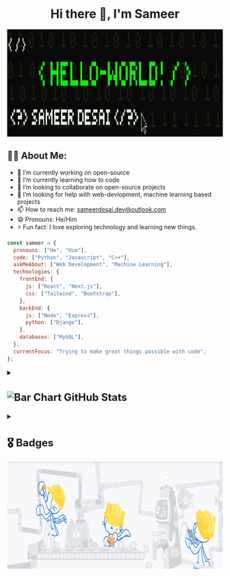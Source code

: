 ## <h1 align="center"> Hi there 👋, I'm Sameer </h1>

<img src="img.png" alt="Description of the image" width="1000" height="250">

## 🤷‍♂️ About Me:
- 🔭 I’m currently working on open-source
- 🌱 I’m currently learning how to code
- 👯 I’m looking to collaborate on open-source projects
- 🤔 I’m looking for help with web-devlopment, machine learning based projects
- 📫 How to reach me: sameerdesai.dev@outlook.com
- 😄 Pronouns: He/Him
- ⚡ Fun fact: I love exploring technology and learning new things.
 <!--- 💬 Ask me about ...-->
 
```javascript
const sameer = {
  pronouns: ["He", "Him"], 
  code: ["Python", "Javascript", "C++"],
  askMeAbout: ["Web Development", "Machine Learning"],
  technologies: {
    frontEnd: {
      js: ["React", "Next.js"],
      css: ["Tailwind", "Bootstrap"],
    },
    backEnd: {
      js: ["Node", "Express"],
      python: ["Django"],
    },
    databases: ["MySQL"],
  },
  currentFocus: "Trying to make great things possible with code",
};

```

<!--

<p align="center">
  <a href="">Portfolios</a> - - 
  <a href="">Twitter</a> -
  <a href="https://topmate.io/sanjaykv/">Contact me.</a> 
</p>)


<h1 align="center" style="font-size: 2em; color: #333;">Sameer's Profile</h1>

-->
<details>
  <summary style="font-size: 16px; font-weight: bold; cursor: pointer;">
  <h2>
    <img src="https://raw.githubusercontent.com/Tarikul-Islam-Anik/Telegram-Animated-Emojis/main/Objects/Bar%20Chart.webp" alt="Bar Chart" width="25" height="25" /> 
     GitHub Stats
  </h2>    
  </summary>
  <div align="center">
  <table>
    <tr>
      <td align="center">
        <a href="https://quira.sh?utm_source=widgets&utm_campaign=Sameerdesai">
          <img src="https://stats.quira.sh/Sameerdesai/github?theme=dark" alt="GitHub Stats" width="400">
        </a>
      </td>
      <td align="center">
        <a href="https://quira.sh?utm_source=widgets&utm_campaign=Sameerdesai">
          <img src="https://stats.quira.sh/Sameerdesai/languages-over-time?theme=dark" alt="Languages Over Time" width="400">
        </a>
      </td>
      <td align="center">
        <img src="https://github.com/user-attachments/assets/66ce8d3d-7811-4244-8dfb-f410b56f3289" alt="Example Image" width="400">
      </td>
    </tr>
  </table>
</div> 
</details>

<details>
  <summary style="font-size: 16px; font-weight: bold; cursor: pointer;">
    <h2>
      🎖️ Badges
    </h2>
  </summary>
  <h1>GSSOC(24) Badges 🪶</h1>
  <table align="center">
    <tr>
      <td>
        <img src="https://raw.githubusercontent.com/GSSoC24/Postman-Challenge/main/docs/assets/Postman%20White.png" width="100px" height="100px" alt="Postman Api Fundamentals Student Expert Badge" />
      </td>
      <td>
        <img src="https://raw.githubusercontent.com/GSSoC24/Postman-Challenge/main/docs/assets/1.png" width="100px" height="100px" alt="Explorer Badge" />
      </td>
      <td>
        <img src="https://raw.githubusercontent.com/GSSoC24/Postman-Challenge/main/docs/assets/2.png" width="100px" height="100px" alt="Adventurer Badge" />
      </td>
      <td>
        <img src="https://raw.githubusercontent.com/GSSoC24/Postman-Challenge/main/docs/assets/3.png" width="100px" height="100px" alt="Trailblazer Badge" />
      </td>
      <td>
        <img src="https://raw.githubusercontent.com/GSSoC24/Postman-Challenge/main/docs/assets/4.png" width="100px" height="100px" alt="Summit Seeker Badge" />
      </td>
      <td>
        <img src="https://raw.githubusercontent.com/GSSoC24/Postman-Challenge/main/docs/assets/5.png" width="100px" height="100px" alt="Champion Badge" />
      </td>
      <td>
        <img src="https://raw.githubusercontent.com/GSSoC24/Contributor/refs/heads/main/assets/Git%20Explorer.png" width="100px" height="100px" alt="Git Explorer Badge" />
      </td>
    </tr>
  </table>

  <h1>Hacktoberfest'24 Badges</h1>
  <a href="https://holopin.io/@sameeratweb">
    <img src="https://holopin.me/sameeratweb" alt="Holopin Badges" />
  </a>
</details>



<img src="img1.jpeg" alt="Description of the image" width="1000" height="250">







